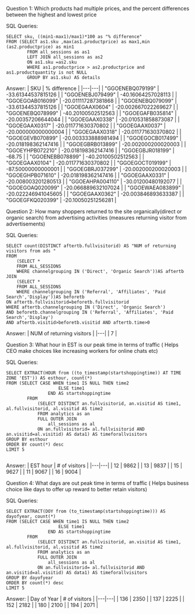 Question 1: Which products had multiple prices, and the percent differences between the highest and lowest price

SQL Queries:

```pgsql
SELECT sku, ((min1-max1)/max1)*100 as "% difference"
FROM (SELECT as1.sku ,max(as1.productprice) as max1,min (as2.productprice) as min1
		FROM all_sessions as as1
		LEFT JOIN all_sessions as as2
		ON as1.sku =as2.sku
		WHERE as1.productprice > as2.productprice and as1.productquantity is not NULL
		GROUP BY as1.sku) AS details
```
Answer: 
| SKU | % difference |
|---|---|
| "GGOENEBQ079199" | -33.61344537815126 |
| "GGOENEBJ079499" | -40.16064257028113 |
| "GGOEGOAB016099" | -20.011117287381868 |
| "GGOENEBQ079099" | -33.61344537815126 |
| "GGOEGAAX0604" | -20.002667022269627 |
| "GGOENEBQ078999" | -40.20100502512563 |
| "GGOEGAFB035814" | -20.00357206644044 |
| "GGOEGAAX0338" | -20.010531858873087 |
| "GGOEGAAX0317" | -20.011771630370802 |
| "GGOEGAAX0037" | -20.000000000000004 |
| "GGOEGAAX0318" | -20.011771630370802 |
| "GGOEGEVB070899" | -20.003333888981494 |
| "GGOEGOCB017499" | -20.018198362147416 |
| "GGOEGBRB013899" | -20.002000200020003 |
| "GGOEYHPB072210" | -20.018198362147416 |
| "GGOEGBJR018199" | -68.75 |
| "GGOENEBB078899" | -40.20100502512563 |
| "GGOEGAAX0104" | -20.011771630370802 |
| "GGOEGOCT019199" | -87.50000000000001 |
| "GGOEGBRJ037299" | -20.002000200020003 |
| "GGOEGHPB071610" | -20.018198362147416 |
| "GGOEGAAX0331" | -20.008003201280513 |
| "GGOEAHPA004110" | -30.01200480192077 |
| "GGOEGOAQ020099" | -20.066889632107024 |
| "GGOEWAEA083899" | -20.022246941045605 |
| "GGOEGAAX0362" | -20.003846893633387 |
| "GGOEGFKQ020399" | -20.10050251256281 |


Question 2: How many shoppers returned to the site organically(direct or organic search) from advertising activities (measures returning visitor from advertisements)

SQL Queries:
```pgsql
SELECT count(DISTINCT aftertb.fullvisitorid) AS "NUM of returning visitors from ads "
FROM 
	(SELECT *
	FROM ALL_SESSIONS
	WHERE channelgrouping IN ('Direct', 'Organic Search'))AS aftertb
JOIN
	(SELECT *
	FROM ALL_SESSIONS
	WHERE channelgrouping IN ('Referral', 'Affiliates', 'Paid Search','Display'))AS beforetb
ON aftertb.fullvisitorid=beforetb.fullvisitorid
WHERE aftertb.channelgrouping IN ('Direct', 'Organic Search')
AND beforetb.channelgrouping IN ('Referral', 'Affiliates', 'Paid Search','Display')
AND aftertb.visitid>beforetb.visitid AND aftertb.time>0

```
Answer:
| NUM of returning visitors |
|---|
| 7 |

Question 3: What hour in EST is our peak time in terms of traffic ( Helps CEO make choices like increasing workers for online chats etc)


SQL Queries:
```pgsql
SELECT EXTRACT(HOUR from ((to_timestamp(startshoppingtime)) AT TIME ZONE 'EST')) AS esthour, count(*)
FROM (SELECT CASE WHEN time1 IS NULL THEN time2
					ELSE time1
				END AS startshoppingtime
		FROM 
			(SELECT DISTINCT an.fullvisitorid, an.visitid AS time1, al.fullvisitorid, al.visitid AS time2
			FROM analytics as an
			FULL OUTER JOIN
				all_sessions as al
			ON an.fullvisitorid= al.fullvisitorid AND an.visitid=al.visitid) AS data1) AS timeforallvisitors
GROUP BY esthour
ORDER BY count(*) desc
LIMIT 5


```

Answer:
| EST hour | # of visitors |
|---|---|
| 12 | 9862 |
| 13 | 9837 |
| 15 | 9627 |
| 11 | 9067 |
| 16 | 9004 |


Question 4: 
What days are out peak time in terms of traffic ( Helps business choice like days to offer up reward to better retain visitors)


SQL Queries:
```pgsql
SELECT EXTRACT(DOY from (to_timestamp(startshoppingtime))) AS dayofyear, count(*)
FROM (SELECT CASE WHEN time1 IS NULL THEN time2
					ELSE time1
				END AS startshoppingtime
		FROM 
			(SELECT DISTINCT an.fullvisitorid, an.visitid AS time1, al.fullvisitorid, al.visitid AS time2
			FROM analytics as an
			FULL OUTER JOIN
				all_sessions as al
			ON an.fullvisitorid= al.fullvisitorid AND an.visitid=al.visitid) AS data1) AS timeforallvisitors
GROUP BY dayofyear
ORDER BY count(*) desc
LIMIT 5
```

Answer:
| Day of Year | # of visitors |
|---|---|
| 136 | 2350 |
| 137 | 2225 |
| 152 | 2182 |
| 180 | 2100 |
| 194 | 2071 |

